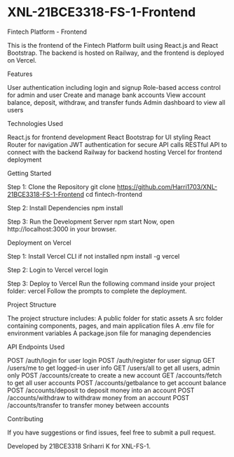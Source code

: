 # XNL-21BCE3318-FS-1-Frontend

Fintech Platform - Frontend

This is the frontend of the Fintech Platform built using React.js and React Bootstrap. The backend is hosted on Railway, and the frontend is deployed on Vercel.

Features

User authentication including login and signup
Role-based access control for admin and user
Create and manage bank accounts
View account balance, deposit, withdraw, and transfer funds
Admin dashboard to view all users

Technologies Used

React.js for frontend development
React Bootstrap for UI styling
React Router for navigation
JWT authentication for secure API calls
RESTful API to connect with the backend
Railway for backend hosting
Vercel for frontend deployment

Getting Started

Step 1: Clone the Repository
git clone https://github.com/Harri1703/XNL-21BCE3318-FS-1-Frontend
cd fintech-frontend

Step 2: Install Dependencies
npm install

Step 3: Run the Development Server
npm start
Now, open http://localhost:3000 in your browser.

Deployment on Vercel

Step 1: Install Vercel CLI if not installed
npm install -g vercel

Step 2: Login to Vercel
vercel login

Step 3: Deploy to Vercel
Run the following command inside your project folder:
vercel
Follow the prompts to complete the deployment.

Project Structure

The project structure includes:
A public folder for static assets
A src folder containing components, pages, and main application files
A .env file for environment variables
A package.json file for managing dependencies

API Endpoints Used

POST /auth/login for user login
POST /auth/register for user signup
GET /users/me to get logged-in user info
GET /users/all to get all users, admin only
POST /accounts/create to create a new account
GET /accounts/fetch to get all user accounts
POST /accounts/getbalance to get account balance
POST /accounts/deposit to deposit money into an account
POST /accounts/withdraw to withdraw money from an account
POST /accounts/transfer to transfer money between accounts

Contributing

If you have suggestions or find issues, feel free to submit a pull request.

Developed by 21BCE3318 Sriharri K for XNL-FS-1.
